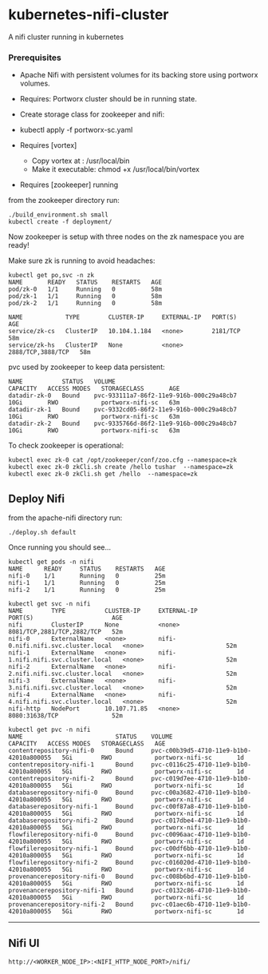 # kubernetes-nifi-cluster

A nifi cluster running in kubernetes

### Prerequisites

- Apache Nifi with persistent volumes for its backing store using portworx volumes.

- Requires: Portworx cluster should be in running state.

- Create storage class for zookeeper and nifi:

-  kubectl apply -f portworx-sc.yaml

- Requires [vortex]
  - Copy vortex at : /usr/local/bin
  - Make it executable: chmod +x /usr/local/bin/vortex

- Requires [zookeeper] running

from the zookeeper directory run:
```
./build_environment.sh small
kubectl create -f deployment/
```

Now zookeeper is setup with three nodes on the zk namespace you are ready!

Make sure zk is running to avoid headaches:

```
kubectl get po,svc -n zk
NAME       READY   STATUS    RESTARTS   AGE
pod/zk-0   1/1     Running   0          58m
pod/zk-1   1/1     Running   0          58m
pod/zk-2   1/1     Running   0          58m

NAME            TYPE        CLUSTER-IP     EXTERNAL-IP   PORT(S)             AGE
service/zk-cs   ClusterIP   10.104.1.184   <none>        2181/TCP            58m
service/zk-hs   ClusterIP   None           <none>        2888/TCP,3888/TCP   58m
```

pvc used by zookeeper to keep data persistent:
```
NAME           STATUS   VOLUME                                     CAPACITY   ACCESS MODES   STORAGECLASS       AGE
datadir-zk-0   Bound    pvc-933111a7-86f2-11e9-916b-000c29a48cb7   10Gi       RWO            portworx-nifi-sc   63m
datadir-zk-1   Bound    pvc-9332cd05-86f2-11e9-916b-000c29a48cb7   10Gi       RWO            portworx-nifi-sc   63m
datadir-zk-2   Bound    pvc-9335766d-86f2-11e9-916b-000c29a48cb7   10Gi       RWO            portworx-nifi-sc   63m
```

To check zookeeper is operational:
```
kubectl exec zk-0 cat /opt/zookeeper/conf/zoo.cfg --namespace=zk
kubectl exec zk-0 zkCli.sh create /hello tushar  --namespace=zk
kubectl exec zk-0 zkCli.sh get /hello  --namespace=zk
```

## Deploy Nifi
from the apache-nifi directory run:
```
./deploy.sh default
```

Once running you should see...
```
kubectl get pods -n nifi 
NAME      READY     STATUS    RESTARTS   AGE
nifi-0    1/1       Running   0          25m
nifi-1    1/1       Running   0          25m
nifi-2    1/1       Running   0          25m

kubectl get svc -n nifi                
NAME        TYPE           CLUSTER-IP     EXTERNAL-IP                          PORT(S)                      AGE
nifi        ClusterIP      None           <none>                               8081/TCP,2881/TCP,2882/TCP   52m
nifi-0      ExternalName   <none>         nifi-0.nifi.nifi.svc.cluster.local   <none>                       52m
nifi-1      ExternalName   <none>         nifi-1.nifi.nifi.svc.cluster.local   <none>                       52m
nifi-2      ExternalName   <none>         nifi-2.nifi.nifi.svc.cluster.local   <none>                       52m
nifi-3      ExternalName   <none>         nifi-3.nifi.nifi.svc.cluster.local   <none>                       52m
nifi-4      ExternalName   <none>         nifi-4.nifi.nifi.svc.cluster.local   <none>                       52m
nifi-http   NodePort       10.107.71.85   <none>                               8080:31638/TCP               52m

kubectl get pvc -n nifi
NAME                          STATUS    VOLUME                                     CAPACITY   ACCESS MODES   STORAGECLASS   AGE
contentrepository-nifi-0      Bound     pvc-c00b39d5-4710-11e9-b1b0-42010a800055   5Gi        RWO            portworx-nifi-sc       1d
contentrepository-nifi-1      Bound     pvc-c0116c25-4710-11e9-b1b0-42010a800055   5Gi        RWO            portworx-nifi-sc       1d
contentrepository-nifi-2      Bound     pvc-c019d7ee-4710-11e9-b1b0-42010a800055   5Gi        RWO            portworx-nifi-sc       1d
databaserepository-nifi-0     Bound     pvc-c00a3682-4710-11e9-b1b0-42010a800055   5Gi        RWO            portworx-nifi-sc       1d
databaserepository-nifi-1     Bound     pvc-c00f87a8-4710-11e9-b1b0-42010a800055   5Gi        RWO            portworx-nifi-sc       1d
databaserepository-nifi-2     Bound     pvc-c017dbe4-4710-11e9-b1b0-42010a800055   5Gi        RWO            portworx-nifi-sc       1d
flowfilerepository-nifi-0     Bound     pvc-c0096aac-4710-11e9-b1b0-42010a800055   5Gi        RWO            portworx-nifi-sc       1d
flowfilerepository-nifi-1     Bound     pvc-c00df6bb-4710-11e9-b1b0-42010a800055   5Gi        RWO            portworx-nifi-sc       1d
flowfilerepository-nifi-2     Bound     pvc-c016020d-4710-11e9-b1b0-42010a800055   5Gi        RWO            portworx-nifi-sc       1d
provenancerepository-nifi-0   Bound     pvc-c008b6bd-4710-11e9-b1b0-42010a800055   5Gi        RWO            portworx-nifi-sc       1d
provenancerepository-nifi-1   Bound     pvc-c0132c86-4710-11e9-b1b0-42010a800055   5Gi        RWO            portworx-nifi-sc       1d
provenancerepository-nifi-2   Bound     pvc-c01aec6b-4710-11e9-b1b0-42010a800055   5Gi        RWO            portworx-nifi-sc       1d
```

---

## Nifi UI

`http://<WORKER_NODE_IP>:<NIFI_HTTP_NODE_PORT>/nifi/`

